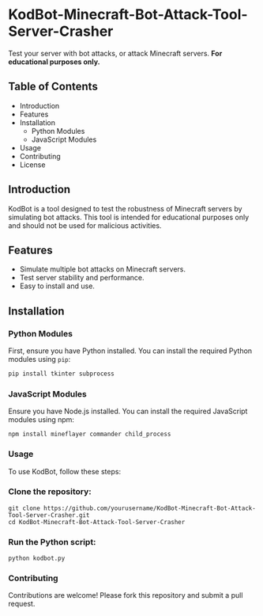 # KodBot-Minecraft-Bot-Attack-Tool-Server-Crasher

Test your server with bot attacks, or attack Minecraft servers. **For educational purposes only.**

## Table of Contents
- Introduction
- Features
- Installation
  - Python Modules
  - JavaScript Modules
- Usage
- Contributing
- License

## Introduction
KodBot is a tool designed to test the robustness of Minecraft servers by simulating bot attacks. This tool is intended for educational purposes only and should not be used for malicious activities.

## Features
- Simulate multiple bot attacks on Minecraft servers.
- Test server stability and performance.
- Easy to install and use.

## Installation

### Python Modules
First, ensure you have Python installed. You can install the required Python modules using `pip`:

```bash
pip install tkinter subprocess
```
### JavaScript Modules
Ensure you have Node.js installed. You can install the required JavaScript modules using npm:

```
npm install mineflayer commander child_process
```

### Usage
To use KodBot, follow these steps:

### Clone the repository:
```
git clone https://github.com/yourusername/KodBot-Minecraft-Bot-Attack-Tool-Server-Crasher.git
cd KodBot-Minecraft-Bot-Attack-Tool-Server-Crasher
```


### Run the Python script:
```
python kodbot.py
```

### Contributing
Contributions are welcome! Please fork this repository and submit a pull request.
